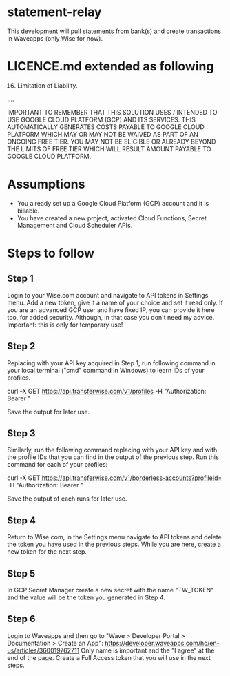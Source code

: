# statement-relay
This development will pull statements from bank(s) and create transactions in Waveapps (only Wise for now).



LICENCE.md extended as following
================================
  16. Limitation of Liability.

....

IMPORTANT TO REMEMBER THAT THIS SOLUTION USES / INTENDED TO USE
GOOGLE CLOUD PLATFORM (GCP) AND ITS SERVICES. THIS AUTOMATICALLY GENERATES
COSTS PAYABLE TO GOOGLE CLOUD PLATFORM WHICH MAY OR MAY NOT BE WAIVED AS
PART OF AN ONGOING FREE TIER. YOU MAY NOT BE ELIGIBLE OR ALREADY BEYOND
THE LIMITS OF FREE TIER WHICH WILL RESULT AMOUNT PAYABLE TO GOOGLE CLOUD
PLATFORM.

Assumptions
===========
- You already set up a Google Cloud Platform (GCP) account and it is billable.
- You have created a new project, activated Cloud Functions, Secret Management and Cloud Scheduler APIs.

Steps to follow
===============

Step 1
------
Login to your Wise.com account and navigate to API tokens in Settings menu.
Add a new token, give it a name of your choice and set it read only.
If you are an advanced GCP user and have fixed IP, you can provide it here too,
for added security. Although, in that case you don't need my advice.
Important: this is only for temporary use!

Step 2
------
Replacing <xxxxx> with your API key acquired in Step 1, run following command
in your local terminal ("cmd" command in Windows) to learn IDs of your profiles.
  
  curl -X GET https://api.transferwise.com/v1/profiles -H "Authorization: Bearer <xxxxx>"
  
Save the output for later use.

Step 3
------
Similarly, run the following command replacing <xxxxx> with your API key and
<profileID> with the profile IDs that you can find in the output of the
previous step. Run this command for each of your profiles:
  
  curl -X GET https://api.transferwise.com/v1/borderless-accounts?profileId=<profileID> -H "Authorization: Bearer <xxxxx>"

Save the output of each runs for later use.

Step 4
------
Return to Wise.com, in the Settings menu navigate to API tokens and delete
the token you have used in the previous steps. While you are here,
create a new token for the next step.

Step 5
------
In GCP Secret Manager create a new secret with the name "TW_TOKEN" and the value will be the token you generated in Step 4.

Step 6
------
Login to Waveapps and then go to "Wave > Developer Portal > Documentation > Create an App":
  https://developer.waveapps.com/hc/en-us/articles/360019762711
Only name is important and the "I agree" at the end of the page.
Create a Full Access token that you will use in the next steps.
